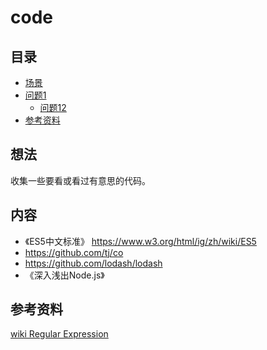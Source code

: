 # code
## <a name="index"></a> 目录
- [场景](#situation)
- [问题1](#style)
  - [问题12](#link)
- [参考资料](#reference)


## <a name="situation"></a> 想法
收集一些要看或看过有意思的代码。

## 内容
- 《ES5中文标准》 https://www.w3.org/html/ig/zh/wiki/ES5
- https://github.com/tj/co
- https://github.com/lodash/lodash
- 《深入浅出Node.js》


## <a name="reference"></a> 参考资料
[wiki Regular Expression](https://en.wikipedia.org/wiki/Regular_expression)

[url-base]:https://xxholic.github.io/blog/draft